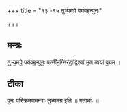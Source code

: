 +++
title = "१३ -१५ तुभ्यमग्रे पर्यवहन्पुनः"

+++
## मन्त्रः

तुभ्य॒मग्रे॒ पर्य॑वह॒न्पुनः॒ पत्नी॑म॒ग्निर॑दा॒द्विश्वा॑ उ॒त त्वया॑ व॒यम् ।  

## टीका
पुनः परिक्रमणमन्त्राः तुभ्यमग्र इति ॥ गतार्थाः ॥


